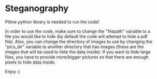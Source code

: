 # Steganography
Pillow python library is needed to run the code!

In order to use the code, make sure to change the "filepath" variable to a file you would like to hide (by default the code will attempt to hide a pdf file).
Also, you can change the directory of images to use by changing the "pics_dir" variable to another directory that has images (these are the images that will be used to hide the data inside).
If you want to hide large files, you have to provide more/bigger pictures so that there are enough pixels to hide data inside.

Enjoy :)
